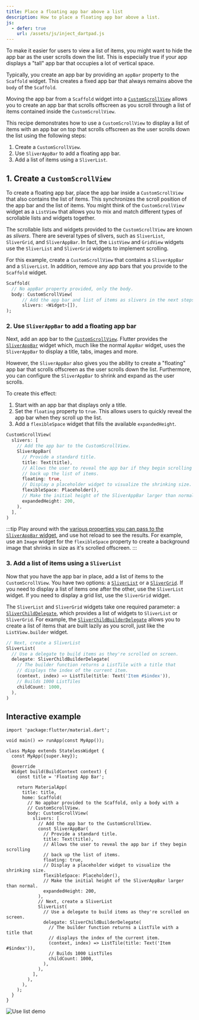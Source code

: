 ```yaml
---
title: Place a floating app bar above a list
description: How to place a floating app bar above a list.
js:
  - defer: true
    url: /assets/js/inject_dartpad.js
---
```


<?code-excerpt path-base="cookbook/lists/floating_app_bar/"?>

To make it easier for users to view a list of items,
you might want to hide the app bar as the user scrolls down the list.
This is especially true if your app displays a "tall"
app bar that occupies a lot of vertical space.

Typically, you create an app bar by providing an `appBar` property to the
`Scaffold` widget. This creates a fixed app bar that always remains above
the `body` of the `Scaffold`.

Moving the app bar from a `Scaffold` widget into a
[`CustomScrollView`][] allows you to create an app bar
that scrolls offscreen as you scroll through a
list of items contained inside the `CustomScrollView`.

This recipe demonstrates how to use a `CustomScrollView` to display a list of
items with an app bar on top that scrolls offscreen as the user scrolls
down the list using the following steps:

  1. Create a `CustomScrollView`.
  2. Use `SliverAppBar` to add a floating app bar.
  3. Add a list of items using a `SliverList`.

## 1. Create a `CustomScrollView`

To create a floating app bar, place the app bar inside a
`CustomScrollView` that also contains the list of items.
This synchronizes the scroll position of the app bar and the list of items.
You might think of the `CustomScrollView` widget as a `ListView`
that allows you to mix and match different types of scrollable lists
and widgets together.

The scrollable lists and widgets provided to the
`CustomScrollView` are known as _slivers_. There are several types
of slivers, such as `SliverList`, `SliverGrid`, and `SliverAppBar`.
In fact, the `ListView` and `GridView` widgets use the `SliverList` and
`SliverGrid` widgets to implement scrolling.

For this example, create a `CustomScrollView` that contains a
`SliverAppBar` and a `SliverList`. In addition, remove any app bars
that you provide to the `Scaffold` widget.

<?code-excerpt "lib/starter.dart (CustomScrollView)" replace="/^return const //g"?>
```dart
Scaffold(
  // No appBar property provided, only the body.
  body: CustomScrollView(
      // Add the app bar and list of items as slivers in the next steps.
      slivers: <Widget>[]),
);
```

### 2. Use `SliverAppBar` to add a floating app bar

Next, add an app bar to the [`CustomScrollView`][].
Flutter provides the [`SliverAppBar`][] widget which,
much like the normal `AppBar` widget,
uses the `SliverAppBar` to display a title,
tabs, images and more.

However, the `SliverAppBar` also gives you the ability to create a "floating"
app bar that scrolls offscreen as the user scrolls down the list.
Furthermore, you can configure the `SliverAppBar` to shrink and
expand as the user scrolls.

To create this effect:

  1. Start with an app bar that displays only a title.
  2. Set the `floating` property to `true`.
     This allows users to quickly reveal the app bar when
     they scroll up the list.
  3. Add a `flexibleSpace` widget that fills the available
     `expandedHeight`.

<?code-excerpt "lib/step2.dart (SliverAppBar)" replace="/^body: //g;/^\),$/)/g"?>
```dart
CustomScrollView(
  slivers: [
    // Add the app bar to the CustomScrollView.
    SliverAppBar(
      // Provide a standard title.
      title: Text(title),
      // Allows the user to reveal the app bar if they begin scrolling
      // back up the list of items.
      floating: true,
      // Display a placeholder widget to visualize the shrinking size.
      flexibleSpace: Placeholder(),
      // Make the initial height of the SliverAppBar larger than normal.
      expandedHeight: 200,
    ),
  ],
)
```

:::tip
Play around with the
[various properties you can pass to the `SliverAppBar` widget][],
and use hot reload to see the results. For example, use an `Image`
widget for the `flexibleSpace` property to create a background image that
shrinks in size as it's scrolled offscreen.
:::


### 3. Add a list of items using a `SliverList`

Now that you have the app bar in place, add a list of items to the
`CustomScrollView`. You have two options: a [`SliverList`][]
or a [`SliverGrid`][].  If you need to display a list of items one after the other,
use the `SliverList` widget.
If you need to display a grid list, use the `SliverGrid` widget.

The `SliverList` and `SliverGrid` widgets take one required parameter: a
[`SliverChildDelegate`][], which provides a list
of widgets to `SliverList` or `SliverGrid`.
For example, the [`SliverChildBuilderDelegate`][]
allows you to create a list of items that are built lazily as you scroll,
just like the `ListView.builder` widget.

<?code-excerpt "lib/main.dart (SliverList)" replace="/^\),$/)/g"?>
```dart
// Next, create a SliverList
SliverList(
  // Use a delegate to build items as they're scrolled on screen.
  delegate: SliverChildBuilderDelegate(
    // The builder function returns a ListTile with a title that
    // displays the index of the current item.
    (context, index) => ListTile(title: Text('Item #$index')),
    // Builds 1000 ListTiles
    childCount: 1000,
  ),
)
```

## Interactive example

<?code-excerpt "lib/main.dart"?>
```dartpad title="Flutter Floating AppBar hands-on example in DartPad" run="true"
import 'package:flutter/material.dart';

void main() => runApp(const MyApp());

class MyApp extends StatelessWidget {
  const MyApp({super.key});

  @override
  Widget build(BuildContext context) {
    const title = 'Floating App Bar';

    return MaterialApp(
      title: title,
      home: Scaffold(
        // No appbar provided to the Scaffold, only a body with a
        // CustomScrollView.
        body: CustomScrollView(
          slivers: [
            // Add the app bar to the CustomScrollView.
            const SliverAppBar(
              // Provide a standard title.
              title: Text(title),
              // Allows the user to reveal the app bar if they begin scrolling
              // back up the list of items.
              floating: true,
              // Display a placeholder widget to visualize the shrinking size.
              flexibleSpace: Placeholder(),
              // Make the initial height of the SliverAppBar larger than normal.
              expandedHeight: 200,
            ),
            // Next, create a SliverList
            SliverList(
              // Use a delegate to build items as they're scrolled on screen.
              delegate: SliverChildBuilderDelegate(
                // The builder function returns a ListTile with a title that
                // displays the index of the current item.
                (context, index) => ListTile(title: Text('Item #$index')),
                // Builds 1000 ListTiles
                childCount: 1000,
              ),
            ),
          ],
        ),
      ),
    );
  }
}
```

<noscript>
  <img src="/assets/images/docs/cookbook/floating-app-bar.gif" alt="Use list demo" class="site-mobile-screenshot"/> 
</noscript>


[`CustomScrollView`]: {{site.api}}/flutter/widgets/CustomScrollView-class.html
[`SliverAppBar`]: {{site.api}}/flutter/material/SliverAppBar-class.html
[`SliverChildBuilderDelegate`]: {{site.api}}/flutter/widgets/SliverChildBuilderDelegate-class.html
[`SliverChildDelegate`]: {{site.api}}/flutter/widgets/SliverChildDelegate-class.html
[`SliverGrid`]: {{site.api}}/flutter/widgets/SliverGrid-class.html
[`SliverList`]: {{site.api}}/flutter/widgets/SliverList-class.html
[various properties you can pass to the `SliverAppBar` widget]: {{site.api}}/flutter/material/SliverAppBar/SliverAppBar.html
